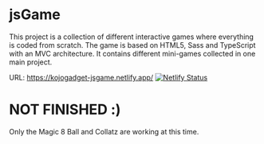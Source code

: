 # jsGame

This project is a collection of different interactive games where everything is coded from scratch. The game is based on HTML5, Sass and TypeScript with an MVC architecture. It contains different mini-games collected in one main project.

URL: https://kojogadget-jsgame.netlify.app/
[![Netlify Status](https://api.netlify.com/api/v1/badges/f0eceb79-be25-45dd-bd25-167364f418fe/deploy-status)](https://app.netlify.com/sites/kojogadget-jsgame/deploys)

# NOT FINISHED :)

Only the Magic 8 Ball and Collatz are working at this time.
